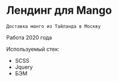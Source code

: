# Лендинг для Mango
`Доставка манго из Тайланда в Москву`

Работа 2020 года

Используемый стек:
* SCSS
* Jquery
* БЭМ